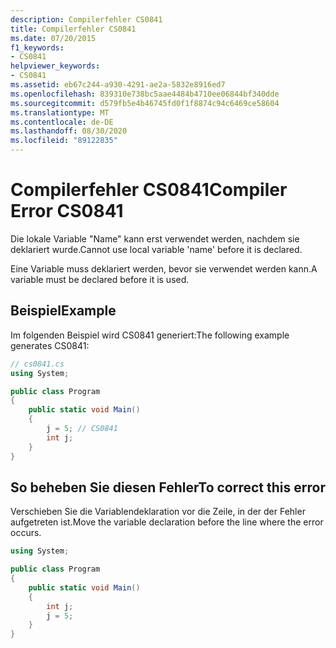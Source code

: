 ```yaml
---
description: Compilerfehler CS0841
title: Compilerfehler CS0841
ms.date: 07/20/2015
f1_keywords:
- CS0841
helpviewer_keywords:
- CS0841
ms.assetid: eb67c244-a930-4291-ae2a-5832e8916ed7
ms.openlocfilehash: 839310e738bc5aae4484b4710ee06844bf340dde
ms.sourcegitcommit: d579fb5e4b46745fd0f1f8874c94c6469ce58604
ms.translationtype: MT
ms.contentlocale: de-DE
ms.lasthandoff: 08/30/2020
ms.locfileid: "89122835"
---
```

# <a name="compiler-error-cs0841"></a><span data-ttu-id="d7281-103">Compilerfehler CS0841</span><span class="sxs-lookup"><span data-stu-id="d7281-103">Compiler Error CS0841</span></span>

<span data-ttu-id="d7281-104">Die lokale Variable "Name" kann erst verwendet werden, nachdem sie deklariert wurde.</span><span class="sxs-lookup"><span data-stu-id="d7281-104">Cannot use local variable 'name' before it is declared.</span></span>

<span data-ttu-id="d7281-105">Eine Variable muss deklariert werden, bevor sie verwendet werden kann.</span><span class="sxs-lookup"><span data-stu-id="d7281-105">A variable must be declared before it is used.</span></span>

## <a name="example"></a><span data-ttu-id="d7281-106">Beispiel</span><span class="sxs-lookup"><span data-stu-id="d7281-106">Example</span></span>

<span data-ttu-id="d7281-107">Im folgenden Beispiel wird CS0841 generiert:</span><span class="sxs-lookup"><span data-stu-id="d7281-107">The following example generates CS0841:</span></span>

```csharp
// cs0841.cs
using System;

public class Program
{
    public static void Main()
    {
        j = 5; // CS0841
        int j;
    }
}
```

## <a name="to-correct-this-error"></a><span data-ttu-id="d7281-108">So beheben Sie diesen Fehler</span><span class="sxs-lookup"><span data-stu-id="d7281-108">To correct this error</span></span>

<span data-ttu-id="d7281-109">Verschieben Sie die Variablendeklaration vor die Zeile, in der der Fehler aufgetreten ist.</span><span class="sxs-lookup"><span data-stu-id="d7281-109">Move the variable declaration before the line where the error occurs.</span></span>

```csharp
using System;  

public class Program
{
    public static void Main()
    {
        int j;
        j = 5;
    }
}
```
